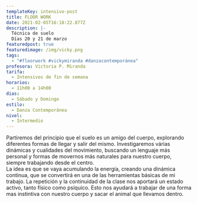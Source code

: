 ```yaml
---
templateKey: intensivo-post
title: FLOOR WORK
date: 2021-02-05T16:18:22.877Z
description: |-
  Técnica de suelo
  Días 20 y 21 de marzo
featuredpost: true
featuredimage: /img/vicky.png
tags:
  - "#floorwork #vickymiranda #danzacontemporánea"
profesora: Victoria P. Miranda
tarifa:
  - Intensivos de fin de semana
horarios:
  - 11h00 a 14h00
dias:
  - Sábado y Domingo
estilo:
  - Danza Contemporánea
nivel:
  - Intermedio
---
```

<!--StartFragment-->

Partiremos del principio que el suelo es un amigo del cuerpo, explorando diferentes formas de llegar y salir del mismo. Investigaremos várias dinámicas y cualidades del movimiento, buscando un lenguaje más personal y formas de movernos más naturales para nuestro cuerpo, siempre trabajando desde el centro.\
La idea es que se vaya acumulando la energía, creando una dinámica continua, que se convertirá en una de las herramientas básicas de mi trabajo. La repetición y la continuidad de la clase nos aportará un estado activo, tanto físico como psíquico. Esto nos ayudará a trabajar de una forma mas instintiva con nuestro cuerpo y sacar el animal que llevamos dentro.

<!--EndFragment-->